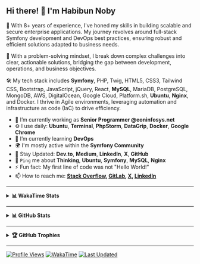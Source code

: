 
## Hi there! 👋 I'm Habibun Noby
🚀 With 8+ years of experience, I've honed my skills in building scalable and secure enterprise applications.
My journey revolves around full-stack Symfony development and DevOps best practices, ensuring robust and efficient solutions adapted to business needs.  

🧠 With a problem-solving mindset, I break down complex challenges into clear, actionable solutions, bridging the gap between development, operations, and business objectives.  

🛠️ My tech stack includes **Symfony**, PHP, Twig, HTML5, CSS3, Tailwind CSS, Bootstrap, JavaScript, jQuery, React, **MySQL**, MariaDB, PostgreSQL, MongoDB, AWS, DigitalOcean, Google Cloud, Platform.sh, **Ubuntu**, **Nginx**, and Docker.
I thrive in Agile environments, leveraging automation and infrastructure as code (IaC) to drive efficiency.

- 🔭 I’m currently working as **Senior Programmer @eoninfosys.net**
- ⚙️ I use daily: **Ubuntu**, **Terminal**, **PhpStorm**, **DataGrip**, **Docker**, **Google Chrome**
- 🌱 I’m currently learning **DevOps**
- 🌍 I'm mostly active within the **Symfony Community**
- 📢 Stay Updated: **Dev.to**, **Medium**, **LinkedIn**, **X**, **GitHub**
- 💬 `Ping` me about **Thinking**, **Ubuntu**, **Symfony**, **MySQL**, **Nginx**
- ⚡ Fun fact: My first line of code was not "Hello World!"
- 📫 How to reach me:
  **[Stack Overflow](https://stackoverflow.com/users/2986944/habibun), [GitLab](http://gitlab.eoninfosys.com/habibun), [X](https://x.com/HabibunNoby), [LinkedIn](https://www.linkedin.com/in/habibun)**  

---


<details>
    <summary><strong>📊 WakaTime Stats</strong></summary>

[![Harlok's WakaTime stats](https://github-readme-stats.vercel.app/api/wakatime?username=habibun&theme=dark&layout=compact)](https://github.com/anuraghazra/github-readme-stats)
</details>


---
<details>
  <summary><strong>📊 GitHub Stats</strong></summary>

![GitHub Stats](https://github-readme-stats.vercel.app/api?username=habibun&count_private=true&show_icons=true&theme=dark)  
![Top Langs](https://github-readme-stats.vercel.app/api/top-langs/?username=habibun&layout=compact&theme=dark&langs_count=8)  
![GitHub Streak](https://github-readme-streak-stats.herokuapp.com/?user=habibun&theme=dark)
</details>


---
<details>
  <summary><strong>🏆 GitHub Trophies</strong></summary>

![GitHub Trophies](https://github-profile-trophy.vercel.app/?username=habibun&theme=discord&no-frame=true&no-bg=false&margin-w=4)
</details>


---
[![Profile Views](https://komarev.com/ghpvc/?username=habibun&color=blue)](https://github.com/habibun)
[![WakaTime](https://wakatime.com/badge/user/758dffa4-ed02-4160-82f0-b8699f55f1c8.svg)](https://wakatime.com/@758dffa4-ed02-4160-82f0-b8699f55f1c8)
[![Last Updated](https://img.shields.io/github/last-commit/habibun/habibun/main?label=Last%20updated&style=flat&color=blue)](https://github.com/habibun/habibun/commits)
